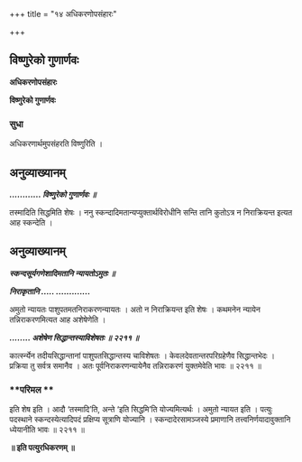 +++
title = "१४ अधिकरणोपसंहारः"

+++


## विष्णुरेको गुणार्णवः

**अधिकरणोपसंहारः**

**विष्णुरेको गुणार्णवः**

### **सुधा**

अधिकरणार्थमुपसंहरति विष्णुरिति ।

## **अनुव्याख्यानम्**

***............ विष्णुरेको गुणार्णवः ॥***

तस्मादिति सिद्धमिति शेषः । ननु स्कन्दादिमतान्यप्युक्तार्थविरोधीनि सन्ति तानि कुतोऽत्र न निराक्रियन्त इत्यत आह स्कन्देति ।

## **अनुव्याख्यानम्**

***स्कन्दसूर्यगणेशादिमतानि न्यायतोऽमुतः ॥***

***निराकृतानि ..... .............***

अमुतो न्यायतः पाशुपतमतनिराकरणन्यायतः । अतो न निराक्रियन्त इति शेषः । कथमनेन न्यायेन तन्निराकरणमित्यत आह अशेषेणेति ।

***........ अशेषेण सिद्धान्तस्याविशेषतः ॥ २२११ ॥***

कार्त्स्न्येन तदीयसिद्धान्तानां पाशुपतसिद्धान्तस्य चाविशेषतः । केवलदेवतान्तरपरिग्रहेणैव सिद्धान्तभेदः । प्रक्रिया तु सर्वत्र समानैव । अतः पूर्वनिराकरणन्यायेनैव तन्निराकरणं युक्तमेवेति भावः ॥ २२११ ॥

### **परिमल **

इति शेष इति । आदौ ‘तस्मादि’ति, अन्ते ‘इति सिद्धमि’ति योज्यमित्यर्थः । अमुतो न्यायत इति । पत्युः पदस्थाने स्कन्दस्येत्यादिपदं प्रक्षिप्य सूत्राणि योज्यानि । स्कन्दादेरसामञ्जस्ये प्रमाणानि तत्त्वनिर्णयादावुक्तानि ध्येयानीति भावः ॥ २२११ ॥

**॥ इति पत्युरधिकरणम् ॥**

